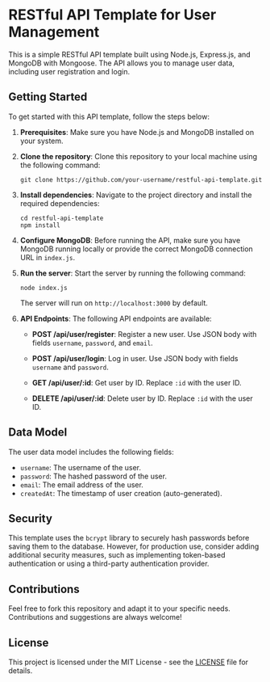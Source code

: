 
# RESTful API Template for User Management

This is a simple RESTful API template built using Node.js, Express.js, and MongoDB with Mongoose. The API allows you to manage user data, including user registration and login.

## Getting Started

To get started with this API template, follow the steps below:

1. **Prerequisites**: Make sure you have Node.js and MongoDB installed on your system.

2. **Clone the repository**: Clone this repository to your local machine using the following command:

   ```
   git clone https://github.com/your-username/restful-api-template.git
   ```

3. **Install dependencies**: Navigate to the project directory and install the required dependencies:

   ```
   cd restful-api-template
   npm install
   ```

4. **Configure MongoDB**: Before running the API, make sure you have MongoDB running locally or provide the correct MongoDB connection URL in `index.js`.

5. **Run the server**: Start the server by running the following command:

   ```
   node index.js
   ```

   The server will run on `http://localhost:3000` by default.

6. **API Endpoints**: The following API endpoints are available:

   - **POST /api/user/register**: Register a new user. Use JSON body with fields `username`, `password`, and `email`.

   - **POST /api/user/login**: Log in user. Use JSON body with fields `username` and `password`.

   - **GET /api/user/:id**: Get user by ID. Replace `:id` with the user ID.

   - **DELETE /api/user/:id**: Delete user by ID. Replace `:id` with the user ID.

## Data Model

The user data model includes the following fields:

- `username`: The username of the user.
- `password`: The hashed password of the user.
- `email`: The email address of the user.
- `createdAt`: The timestamp of user creation (auto-generated).

## Security

This template uses the `bcrypt` library to securely hash passwords before saving them to the database. However, for production use, consider adding additional security measures, such as implementing token-based authentication or using a third-party authentication provider.

## Contributions

Feel free to fork this repository and adapt it to your specific needs. Contributions and suggestions are always welcome!

## License

This project is licensed under the MIT License - see the [LICENSE](LICENSE) file for details.
```

